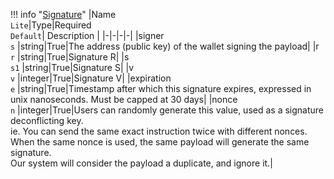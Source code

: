 !!! info "[Signature](/../../schemas/signature)"
    |Name<br>`Lite`|Type|Required<br>`Default`| Description |
    |-|-|-|-|
    |signer<br>`s` |string|True|The address (public key) of the wallet signing the payload|
    |r<br>`r` |string|True|Signature R|
    |s<br>`s1` |string|True|Signature S|
    |v<br>`v` |integer|True|Signature V|
    |expiration<br>`e` |string|True|Timestamp after which this signature expires, expressed in unix nanoseconds. Must be capped at 30 days|
    |nonce<br>`n` |integer|True|Users can randomly generate this value, used as a signature deconflicting key.<br>ie. You can send the same exact instruction twice with different nonces.<br>When the same nonce is used, the same payload will generate the same signature.<br>Our system will consider the payload a duplicate, and ignore it.|
